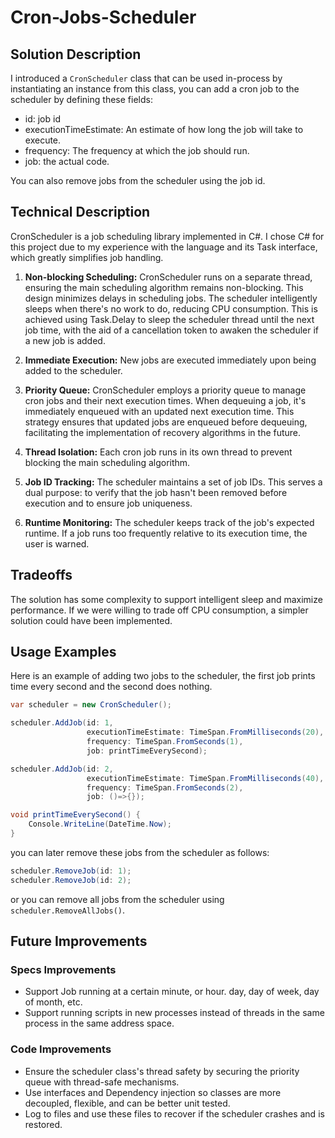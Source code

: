 # Cron-Jobs-Scheduler

## Solution Description
I introduced a `CronScheduler` class that can be used in-process by instantiating an instance from this class, you can add a cron job to the scheduler by defining these fields: 
- id: job id
- executionTimeEstimate: An estimate of how long the job will take to execute.
-  frequency: The frequency at which the job should run.
-  job: the actual code.
  
You can also remove jobs from the scheduler using the job id.

## Technical Description
CronScheduler is a job scheduling library implemented in C#. I chose C# for this project due to my experience with the language and its Task interface, which greatly simplifies job handling.

1. **Non-blocking Scheduling:** CronScheduler runs on a separate thread, ensuring the main scheduling algorithm remains non-blocking. This design minimizes delays in scheduling jobs. The scheduler intelligently sleeps when there's no work to do, reducing CPU consumption. This is achieved using Task.Delay to sleep the scheduler thread until the next job time, with the aid of a cancellation token to awaken the scheduler if a new job is added.

2. **Immediate Execution:** New jobs are executed immediately upon being added to the scheduler.

3. **Priority Queue:** CronScheduler employs a priority queue to manage cron jobs and their next execution times. When dequeuing a job, it's immediately enqueued with an updated next execution time. This strategy ensures that updated jobs are enqueued before dequeuing, facilitating the implementation of recovery algorithms in the future.

4. **Thread Isolation:** Each cron job runs in its own thread to prevent blocking the main scheduling algorithm.

5. **Job ID Tracking:** The scheduler maintains a set of job IDs. This serves a dual purpose: to verify that the job hasn't been removed before execution and to ensure job uniqueness.

6. **Runtime Monitoring:** The scheduler keeps track of the job's expected runtime. If a job runs too frequently relative to its execution time, the user is warned. 

## Tradeoffs
The solution has some complexity to support intelligent sleep and maximize performance. If we were willing to trade off CPU consumption, a simpler solution could have been implemented.

## Usage Examples
Here is an example of adding two jobs to the scheduler, the first job prints time every second and the second does nothing.
```csharp
var scheduler = new CronScheduler();

scheduler.AddJob(id: 1,
                 executionTimeEstimate: TimeSpan.FromMilliseconds(20),
                 frequency: TimeSpan.FromSeconds(1),
                 job: printTimeEverySecond);

scheduler.AddJob(id: 2,
                 executionTimeEstimate: TimeSpan.FromMilliseconds(40),
                 frequency: TimeSpan.FromSeconds(2),
                 job: ()=>{});

void printTimeEverySecond() {
    Console.WriteLine(DateTime.Now);
}
```

you can later remove these jobs from the scheduler as follows:
```csharp
scheduler.RemoveJob(id: 1);
scheduler.RemoveJob(id: 2);
```

or you can remove all jobs from the scheduler using `scheduler.RemoveAllJobs()`.

## Future Improvements

### Specs Improvements
- Support Job running at a certain minute, or hour. day, day of week, day of month, etc.
- Support running scripts in new processes instead of threads in the same process in the same address space.
### Code Improvements
- Ensure the scheduler class's thread safety by securing the priority queue with thread-safe mechanisms.
- Use interfaces and Dependency injection so classes are more decoupled, flexible, and can be better unit tested.
- Log to files and use these files to recover if the scheduler crashes and is restored.
